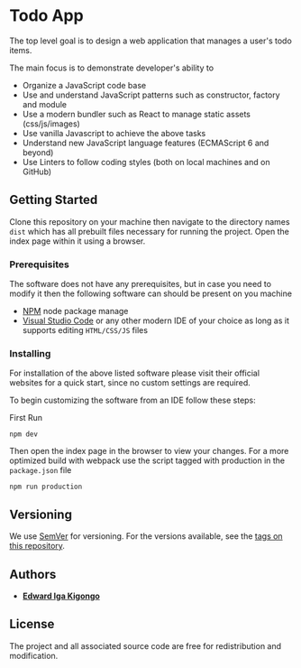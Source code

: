 # Todo App

  The top level goal is to design a web application that manages a user's todo items. 

  The main focus is to demonstrate developer's ability to 
  - Organize a JavaScript code base 
  - Use and understand JavaScript patterns such as constructor, factory and module
  - Use a modern bundler such as React to manage static assets (css/js/images)
  - Use vanilla Javascript to achieve the above tasks
  - Understand new JavaScript language features (ECMAScript 6 and beyond)
  - Use Linters to follow coding styles (both on local machines and on GitHub)

## Getting Started

Clone this repository on your machine then navigate to the directory names `dist` which has all prebuilt files necessary for running the project. 
Open the index page within it using a browser.

### Prerequisites

The software does not have any prerequisites, but in case you need to modify it then the following software can should be present on you machine

* [NPM](https://nodejs.org/en/) node package manage
* [Visual Studio Code](https://code.visualstudio.com/) or any other modern IDE of your choice as long as it supports editing `HTML/CSS/JS` files

### Installing

For installation of the above listed software please visit their official websites for a quick start, since no custom settings are required. 

To begin customizing the software from an IDE follow these steps:

First Run
```shell
npm dev

```

Then open the index page in the browser to view your changes. 
For a more optimized build with webpack use the script tagged with production in the `package.json` file

```shell
npm run production
```

## Versioning

We use [SemVer](http://semver.org/) for versioning. For the versions available, see the [tags on this repository](github.com/igakigongo/js-restaurant/tags). 

## Authors

* [**Edward Iga Kigongo**](github.com/igakigongo)

## License

The project and all associated source code are free for redistribution and modification.
